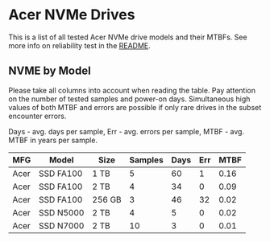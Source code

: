 Acer NVMe Drives
================

This is a list of all tested Acer NVMe drive models and their MTBFs. See more
info on reliability test in the [README](https://github.com/linuxhw/SMART).

NVME by Model
------------

Please take all columns into account when reading the table. Pay attention on the
number of tested samples and power-on days. Simultaneous high values of both MTBF
and errors are possible if only rare drives in the subset encounter errors.

Days - avg. days per sample,
Err  - avg. errors per sample,
MTBF - avg. MTBF in years per sample.

| MFG       | Model              | Size   | Samples | Days  | Err   | MTBF |
|-----------|--------------------|--------|---------|-------|-------|------|
| Acer      | SSD FA100          | 1 TB   | 5       | 60    | 1     | 0.16   |
| Acer      | SSD FA100          | 2 TB   | 4       | 34    | 0     | 0.09   |
| Acer      | SSD FA100          | 256 GB | 3       | 46    | 32    | 0.02   |
| Acer      | SSD N5000          | 2 TB   | 4       | 5     | 0     | 0.02   |
| Acer      | SSD N7000          | 2 TB   | 10      | 3     | 0     | 0.01   |
